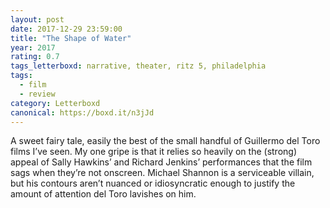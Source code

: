 ```yaml
---
layout: post 
date: 2017-12-29 23:59:00
title: "The Shape of Water"
year: 2017
rating: 0.7
tags_letterboxd: narrative, theater, ritz 5, philadelphia
tags:
  - film
  - review
category: Letterboxd
canonical: https://boxd.it/n3jJd
---
```


A sweet fairy tale, easily the best of the small handful of Guillermo del Toro films I’ve seen. My one gripe is that it relies so heavily on the (strong) appeal of Sally Hawkins’ and Richard Jenkins’ performances that the film sags when they’re not onscreen. Michael Shannon is a serviceable villain, but his contours aren’t nuanced or idiosyncratic enough to justify the amount of attention del Toro lavishes on him.